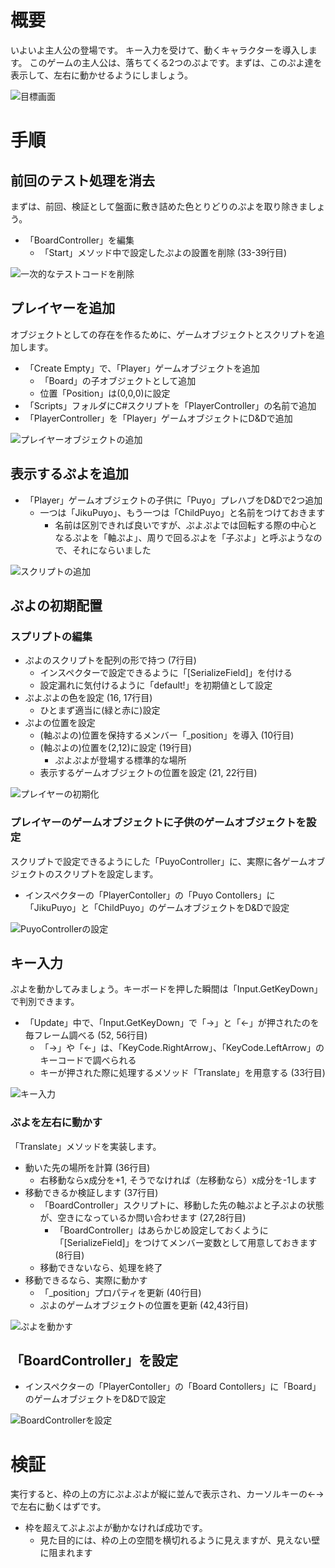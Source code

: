 # 概要
いよいよ主人公の登場です。
キー入力を受けて、動くキャラクターを導入します。
このゲームの主人公は、落ちてくる2つのぷよです。まずは、このぷよ達を表示して、左右に動かせるようにしましょう。


![目標画面](images/result.png)

# 手順

## 前回のテスト処理を消去
まずは、前回、検証として盤面に敷き詰めた色とりどりのぷよを取り除きましょう。
- 「BoardController」を編集
  - 「Start」メソッド中で設定したぷよの設置を削除 (33-39行目)

![一次的なテストコードを削除](images/delete_adhoctest.png)

## プレイヤーを追加
オブジェクトとしての存在を作るために、ゲームオブジェクトとスクリプトを追加します。
- 「Create Empty」で、「Player」ゲームオブジェクトを追加
  - 「Board」の子オブジェクトとして追加
  - 位置「Position」は(0,0,0)に設定
- 「Scripts」フォルダにC#スクリプトを「PlayerController」の名前で追加
- 「PlayerController」を「Player」ゲームオブジェクトにD&Dで追加

![プレイヤーオブジェクトの追加](images/add_player.png)

## 表示するぷよを追加
- 「Player」ゲームオブジェクトの子供に「Puyo」プレハブをD&Dで2つ追加
  - 一つは「JikuPuyo」、もう一つは「ChildPuyo」と名前をつけておきます
    - 名前は区別できれば良いですが、ぷよぷよでは回転する際の中心となるぷよを「軸ぷよ」、周りで回るぷよを「子ぷよ」と呼ぶようなので、それにならいました

![スクリプトの追加](images/add_puyo.png)

## ぷよの初期配置
### スプリプトの編集
- ぷよのスクリプトを配列の形で持つ (7行目)
  - インスペクターで設定できるように「[SerializeField]」を付ける
  - 設定漏れに気付けるように「default!」を初期値として設定
- ぷよぷよの色を設定 (16, 17行目)
  - ひとまず適当に(緑と赤に)設定
- ぷよの位置を設定
  - (軸ぷよの)位置を保持するメンバー「_position」を導入 (10行目)
  - (軸ぷよの)位置を(2,12)に設定 (19行目)
    - ぷよぷよが登場する標準的な場所
  - 表示するゲームオブジェクトの位置を設定 (21, 22行目)

![プレイヤーの初期化](images/initialize_player.png)

### プレイヤーのゲームオブジェクトに子供のゲームオブジェクトを設定
スクリプトで設定できるようにした「PuyoController」に、実際に各ゲームオブジェクトのスクリプトを設定します。
- インスペクターの「PlayerContoller」の「Puyo Contollers」に「JikuPuyo」と「ChildPuyo」のゲームオブジェクトをD&Dで設定

![PuyoControllerの設定](images/set_puyos.png)

## キー入力
ぷよを動かしてみましょう。キーボードを押した瞬間は「Input.GetKeyDown」で判別できます。
- 「Update」中で、「Input.GetKeyDown」で「→」と「←」が押されたのを毎フレーム調べる (52, 56行目)
  - 「→」や「←」は、「KeyCode.RightArrow」、「KeyCode.LeftArrow」のキーコードで調べられる
  - キーが押された際に処理するメソッド「Translate」を用意する (33行目)

![キー入力](images/input.png)

### ぷよを左右に動かす
「Translate」メソッドを実装します。
- 動いた先の場所を計算 (36行目)
  - 右移動ならx成分を+1, そうでなければ（左移動なら）x成分を-1します
- 移動できるか検証します (37行目)
  - 「BoardController」スクリプトに、移動した先の軸ぷよと子ぷよの状態が、空きになっているか問い合わせます (27,28行目)
    - 「BoardController」はあらかじめ設定しておくように「[SerializeField]」をつけてメンバー変数として用意しておきます (8行目)
  - 移動できないなら、処理を終了
- 移動できるなら、実際に動かす
  - 「_position」プロパティを更新 (40行目)
  - ぷよのゲームオブジェクトの位置を更新 (42,43行目) 

![ぷよを動かす](images/translate.png)

## 「BoardController」を設定
- インスペクターの「PlayerContoller」の「Board Contollers」に「Board」のゲームオブジェクトをD&Dで設定

![BoardControllerを設定](images/set_board.png)

# 検証

実行すると、枠の上の方にぷよぷよが縦に並んで表示され、カーソルキーの←→で左右に動くはずです。
- 枠を超えてぷよぷよが動かなければ成功です。
  - 見た目的には、枠の上の空間を横切れるように見えますが、見えない壁に阻まれます